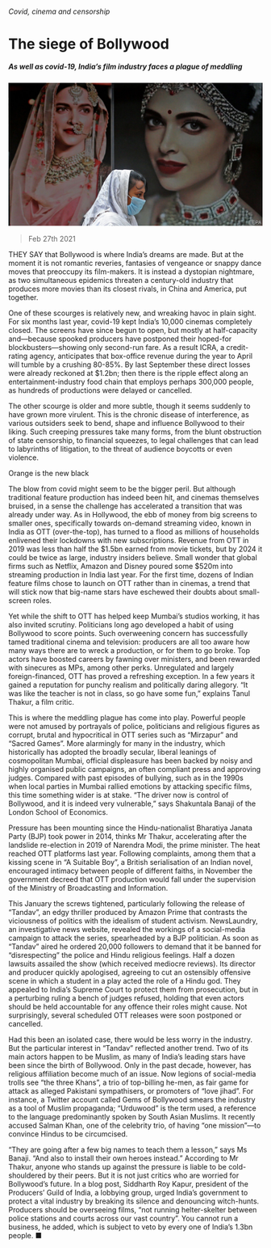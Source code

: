 ###### Covid, cinema and censorship

# The siege of Bollywood 

##### As well as covid-19, India’s film industry faces a plague of meddling 

![image](images/20210227_BKP004_0.jpg) 

> Feb 27th 2021 


THEY SAY that Bollywood is where India’s dreams are made. But at the moment it is not romantic reveries, fantasies of vengeance or snappy dance moves that preoccupy its film-makers. It is instead a dystopian nightmare, as two simultaneous epidemics threaten a century-old industry that produces more movies than its closest rivals, in China and America, put together. 


One of these scourges is relatively new, and wreaking havoc in plain sight. For six months last year, covid-19 kept India’s 10,000 cinemas completely closed. The screens have since begun to open, but mostly at half-capacity and—because spooked producers have postponed their hoped-for blockbusters—showing only second-run fare. As a result ICRA, a credit-rating agency, anticipates that box-office revenue during the year to April will tumble by a crushing 80-85%. By last September these direct losses were already reckoned at $1.2bn; then there is the ripple effect along an entertainment-industry food chain that employs perhaps 300,000 people, as hundreds of productions were delayed or cancelled.



The other scourge is older and more subtle, though it seems suddenly to have grown more virulent. This is the chronic disease of interference, as various outsiders seek to bend, shape and influence Bollywood to their liking. Such creeping pressures take many forms, from the blunt obstruction of state censorship, to financial squeezes, to legal challenges that can lead to labyrinths of litigation, to the threat of audience boycotts or even violence. 

Orange is the new black


The blow from covid might seem to be the bigger peril. But although traditional feature production has indeed been hit, and cinemas themselves bruised, in a sense the challenge has accelerated a transition that was already under way. As in Hollywood, the ebb of money from big screens to smaller ones, specifically towards on-demand streaming video, known in India as OTT (over-the-top), has turned to a flood as millions of households enlivened their lockdowns with new subscriptions. Revenue from OTT in 2019 was less than half the $1.5bn earned from movie tickets, but by 2024 it could be twice as large, industry insiders believe. Small wonder that global firms such as Netflix, Amazon and Disney poured some $520m into streaming production in India last year. For the first time, dozens of Indian feature films chose to launch on OTT rather than in cinemas, a trend that will stick now that big-name stars have eschewed their doubts about small-screen roles.


Yet while the shift to OTT has helped keep Mumbai’s studios working, it has also invited scrutiny. Politicians long ago developed a habit of using Bollywood to score points. Such overweening concern has successfully tamed traditional cinema and television: producers are all too aware how many ways there are to wreck a production, or for them to go broke. Top actors have boosted careers by fawning over ministers, and been rewarded with sinecures as MPs, among other perks. Unregulated and largely foreign-financed, OTT has proved a refreshing exception. In a few years it gained a reputation for punchy realism and politically daring allegory. “It was like the teacher is not in class, so go have some fun,” explains Tanul Thakur, a film critic.


This is where the meddling plague has come into play. Powerful people were not amused by portrayals of police, politicians and religious figures as corrupt, brutal and hypocritical in OTT series such as “Mirzapur” and “Sacred Games”. More alarmingly for many in the industry, which historically has adopted the broadly secular, liberal leanings of cosmopolitan Mumbai, official displeasure has been backed by noisy and highly organised public campaigns, an often compliant press and approving judges. Compared with past episodes of bullying, such as in the 1990s when local parties in Mumbai rallied emotions by attacking specific films, this time something wider is at stake. “The driver now is control of Bollywood, and it is indeed very vulnerable,” says Shakuntala Banaji of the London School of Economics.


Pressure has been mounting since the Hindu-nationalist Bharatiya Janata Party (BJP) took power in 2014, thinks Mr Thakur, accelerating after the landslide re-election in 2019 of Narendra Modi, the prime minister. The heat reached OTT platforms last year. Following complaints, among them that a kissing scene in “A Suitable Boy”, a British serialisation of an Indian novel, encouraged intimacy between people of different faiths, in November the government decreed that OTT production would fall under the supervision of the Ministry of Broadcasting and Information. 


This January the screws tightened, particularly following the release of “Tandav”, an edgy thriller produced by Amazon Prime that contrasts the viciousness of politics with the idealism of student activism. NewsLaundry, an investigative news website, revealed the workings of a social-media campaign to attack the series, spearheaded by a BJP politician. As soon as “Tandav” aired he ordered 20,000 followers to demand that it be banned for “disrespecting” the police and Hindu religious feelings. Half a dozen lawsuits assailed the show (which received mediocre reviews). Its director and producer quickly apologised, agreeing to cut an ostensibly offensive scene in which a student in a play acted the role of a Hindu god. They appealed to India’s Supreme Court to protect them from prosecution, but in a perturbing ruling a bench of judges refused, holding that even actors should be held accountable for any offence their roles might cause. Not surprisingly, several scheduled OTT releases were soon postponed or cancelled. 


Had this been an isolated case, there would be less worry in the industry. But the particular interest in “Tandav” reflected another trend. Two of its main actors happen to be Muslim, as many of India’s leading stars have been since the birth of Bollywood. Only in the past decade, however, has religious affiliation become much of an issue. Now legions of social-media trolls see “the three Khans”, a trio of top-billing he-men, as fair game for attack as alleged Pakistani sympathisers, or promoters of “love jihad”. For instance, a Twitter account called Gems of Bollywood smears the industry as a tool of Muslim propaganda; “Urduwood” is the term used, a reference to the language predominantly spoken by South Asian Muslims. It recently accused Salman Khan, one of the celebrity trio, of having “one mission”—to convince Hindus to be circumcised. 


“They are going after a few big names to teach them a lesson,” says Ms Banaji. “And also to install their own heroes instead.” According to Mr Thakur, anyone who stands up against the pressure is liable to be cold-shouldered by their peers. But it is not just critics who are worried for Bollywood’s future. In a blog post, Siddharth Roy Kapur, president of the Producers’ Guild of India, a lobbying group, urged India’s government to protect a vital industry by breaking its silence and denouncing witch-hunts. Producers should be overseeing films, “not running helter-skelter between police stations and courts across our vast country”. You cannot run a business, he added, which is subject to veto by every one of India’s 1.3bn people. ■

